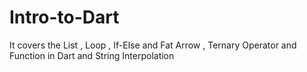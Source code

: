 # Intro-to-Dart
It covers the List , Loop , If-Else and Fat Arrow , Ternary Operator and Function in Dart and String Interpolation
